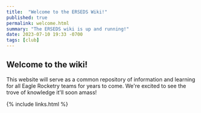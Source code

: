 ```yaml
---
title:  "Welcome to the ERSEDS Wiki!"
published: true
permalink: welcome.html
summary: "The ERSEDS wiki is up and running!"
date: 2023-07-10 19:33 -0700
tags: [club]
---
```


## Welcome to the wiki!

This website will serve as a common repository of information and learning
for all Eagle Rocketry teams for years to come. We're excited to see the
trove of knowledge it'll soon amass!

{% include links.html %}

